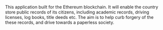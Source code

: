 This application built for the Ethereum blockchain. It will enable the country store public records of its citizens, including academic records, driving licenses, log books, title deeds etc. The aim is to help curb forgery of the these records, and drive towards a paperless society.